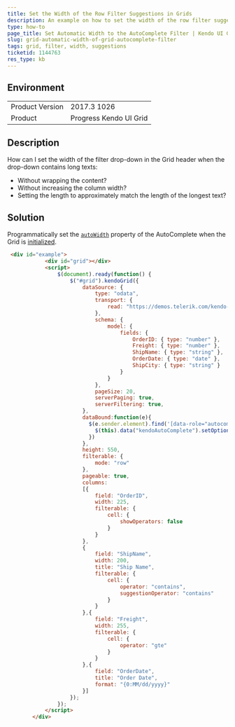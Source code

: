 ```yaml
---
title: Set the Width of the Row Filter Suggestions in Grids
description: An example on how to set the width of the row filter suggestions in the Kendo UI Grid.
type: how-to
page_title: Set Automatic Width to the AutoComplete Filter | Kendo UI Grid
slug: grid-automatic-width-of-grid-autocomplete-filter
tags: grid, filter, width, suggestions
ticketid: 1144763
res_type: kb
---
```


## Environment

<table>
	<tr>
		<td>Product Version</td>
		<td>2017.3 1026</td>
	</tr>
	<tr>
		<td>Product</td>
		<td>Progress Kendo UI Grid</td>
	</tr>
</table>


## Description

How can I set the width of the filter drop-down in the Grid header when the drop-down contains long texts:
* Without wrapping the content?
* Without increasing the column width?
* Setting the length to approximately match the length of the longest text?

## Solution

Programmatically set the [`autoWidth`](https://docs.telerik.com/kendo-ui/api/javascript/ui/autocomplete#configuration-autoWidth) property of the AutoComplete when the Grid is [initialized](https://docs.telerik.com/kendo-ui/api/javascript/ui/grid#events-dataBound).

```html
 <div id="example">
            <div id="grid"></div>
            <script>
                $(document).ready(function() {
                    $("#grid").kendoGrid({
                        dataSource: {
                            type: "odata",
                            transport: {
                                read: "https://demos.telerik.com/kendo-ui/service/Northwind.svc/Orders"
                            },
                            schema: {
                                model: {
                                    fields: {
                                        OrderID: { type: "number" },
                                        Freight: { type: "number" },
                                        ShipName: { type: "string" },
                                        OrderDate: { type: "date" },
                                        ShipCity: { type: "string" }
                                    }
                                }
                            },
                            pageSize: 20,
                            serverPaging: true,
                            serverFiltering: true,
                        },
                      	dataBound:function(e){
                          $(e.sender.element).find('[data-role="autocomplete"]').each(function(){
                            $(this).data("kendoAutoComplete").setOptions({autoWidth:true})
                          })
                        },
                        height: 550,
                        filterable: {
                            mode: "row"
                        },
                        pageable: true,
                        columns:
                        [{
                            field: "OrderID",
                            width: 225,
                            filterable: {
                                cell: {
                                    showOperators: false
                                }
                            }
                        },
                        {
                            field: "ShipName",
                            width: 200,
                            title: "Ship Name",
                            filterable: {
                                cell: {
                                    operator: "contains",
                                    suggestionOperator: "contains"
                                }
                            }
                        },{
                            field: "Freight",
                            width: 255,
                            filterable: {
                                cell: {
                                    operator: "gte"
                                }
                            }
                        },{
                            field: "OrderDate",
                            title: "Order Date",
                            format: "{0:MM/dd/yyyy}"
                        }]
                    });                 
                });
            </script>
        </div>
```
